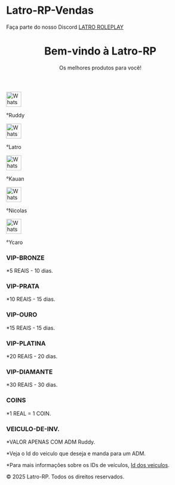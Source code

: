 # Latro-RP-Vendas
Faça parte do nosso Discord  <a href="https://discord.gg/g7zVwQWc" target="_blank">LATRO ROLEPLAY</a>
<html lang="pt-BR">
<head>
    <meta charset="UTF-8">
    <meta name="viewport" content="width=device-width, initial-scale=1.0">
</head>
<body>
    <header>
        <h1>Bem-vindo à Latro-RP</h1>
        <p>Os melhores produtos para você!</p>
    </header>
    <nav>
<a class="whatsapp-link" href="https://wa.me/553298410290" target="_blank" title="Fale com Ruddy pelo WhatsApp">
  <img src="https://upload.wikimedia.org/wikipedia/commons/6/6b/WhatsApp.svg" alt="WhatsApp" style="width: 40px; height: 40px;">
</a>
<p>°Ruddy</p>
<a class="whatsapp-link" href="https://wa.me/5521966954830" target="_blank" title="Fale com Latro pelo WhatsApp">
  <img src="https://upload.wikimedia.org/wikipedia/commons/6/6b/WhatsApp.svg" alt="WhatsApp" style="width: 40px; height: 40px;">
</a>
<p>°Latro</p>
<a class="whatsapp-link" href="https://wa.me/557591248151" target="_blank" title="Fale com Kauan pelo WhatsApp">
  <img src="https://upload.wikimedia.org/wikipedia/commons/6/6b/WhatsApp.svg" alt="WhatsApp" style="width: 40px; height: 40px;">
</a>
<p>°Kauan</p>
<a class="whatsapp-link" href="https://wa.me/5521998048445" target="_blank" title="Fale com Nicolas pelo WhatsApp">
  <img src="https://upload.wikimedia.org/wikipedia/commons/6/6b/WhatsApp.svg" alt="WhatsApp" style="width: 40px; height: 40px;">
</a>
<p>°Nicolas</p>
<a class="whatsapp-link" href="https://wa.me/557199479706" target="_blank" title="Fale com Ycaro pelo WhatsApp">
  <img src="https://upload.wikimedia.org/wikipedia/commons/6/6b/WhatsApp.svg" alt="WhatsApp" style="width: 40px; height: 40px;">
</a>
<p>°Ycaro</p>
    </nav>
    <div class="container" id="produtos">
        <div class="product">
            <h3>VIP-BRONZE</h3>
            <p>*5 REAIS - 10 dias.</p>
        </div>
        <div class="product">
            <h3>VIP-PRATA</h3>
            <p>*10 REAIS - 15 dias.</p>
        </div>
        <div class="product">
            <h3>VIP-OURO</h3>
            <p>*15 REAIS - 15 dias.</p>
        </div>
         <div class="product">
            <h3>VIP-PLATINA</h3>
            <p>*20 REAIS - 20 dias.</p>
        </div>
         <div class="product">
            <h3>VIP-DIAMANTE</h3>
            <p>*30 REAIS - 30 dias.</p>
        </div>
        <div class="product">
            <h3>COINS</h3>
            <p>*1 REAL = 1 COIN.</p>
        </div>
        <div class="product">
            <h3>VEICULO-DE-INV.</h3>
            <p>*VALOR APENAS COM ADM Ruddy.</p>
            <p>*Veja o Id do veiculo que deseja e manda para um ADM.</p>
            <p>*Para mais informações sobre os IDs de veículos, <a href="https://wiki.multitheftauto.com/wiki/Vehicle_IDs#Introduction" target="_blank">Id dos veiculos</a>.</p>
    </div>
    <footer>
        <p>&copy; 2025 Latro-RP. Todos os direitos reservados.</p>
    </footer>
